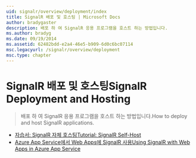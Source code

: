 ```yaml
---
uid: signalr/overview/deployment/index
title: SignalR 배포 및 호스팅 | Microsoft Docs
author: bradygaster
description: 배포 하 여 SignalR 응용 프로그램을 호스트 하는 방법입니다.
ms.author: bradyg
ms.date: 09/19/2014
ms.assetid: 62482bdd-e2a4-46e5-b909-6d0c6bc07114
msc.legacyurl: /signalr/overview/deployment
msc.type: chapter
---
```

<a name="signalr-deployment-and-hosting"></a><span data-ttu-id="47e0d-103">SignalR 배포 및 호스팅</span><span class="sxs-lookup"><span data-stu-id="47e0d-103">SignalR Deployment and Hosting</span></span>
====================
> <span data-ttu-id="47e0d-104">배포 하 여 SignalR 응용 프로그램을 호스트 하는 방법입니다.</span><span class="sxs-lookup"><span data-stu-id="47e0d-104">How to deploy and host SignalR applications.</span></span>


- [<span data-ttu-id="47e0d-105">자습서: SignalR 자체 호스팅</span><span class="sxs-lookup"><span data-stu-id="47e0d-105">Tutorial: SignalR Self-Host</span></span>](tutorial-signalr-self-host.md)
- [<span data-ttu-id="47e0d-106">Azure App Service에서 Web Apps에 SignalR 사용</span><span class="sxs-lookup"><span data-stu-id="47e0d-106">Using SignalR with Web Apps in Azure App Service</span></span>](using-signalr-with-azure-web-sites.md)
